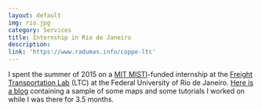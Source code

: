 ```yaml
---
layout: default
img: rio.jpg
category: Services
title: Internship in Rio de Janeiro
description: 
link: 'https://www.radumas.info/coppe-ltc'
---
```

I spent the summer of 2015 on a [MIT MISTI](http://misti.mit.edu/student-programs/location/brazil)-funded internship at the [Freight Transportation Lab](http://www.ltc.coppe.ufrj.br/) (LTC) at the Federal University of Rio de Janeiro. [Here is a blog](https://www.radumas.info/coppe-ltc) containing a sample of some maps and some tutorials I worked on while I was there for 3.5 months.